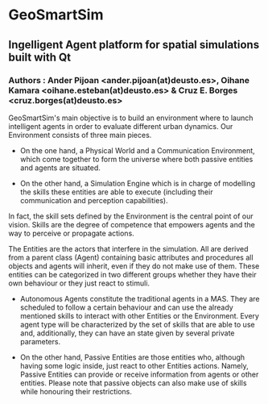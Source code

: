 # GeoSmartSim

## Ingelligent Agent platform for spatial simulations built with Qt

### Authors : Ander Pijoan <ander.pijoan(at)deusto.es>, Oihane Kamara <oihane.esteban(at)deusto.es> & Cruz E. Borges <cruz.borges(at)deusto.es>

GeoSmartSim's main objective is to build an environment where to launch intelligent agents in order to evaluate different urban dynamics. Our Environment consists of three main pieces. 

* On the one hand, a Physical World and a Communication Environment, which come together to form the universe where both passive entities and agents are situated. 

* On the other hand, a Simulation Engine which is in charge of modelling the skills these entities are able to execute (including their communication and perception capabilities).

In fact, the skill sets defined by the Environment is the central point of our vision. Skills are the degree of competence that empowers agents and the way to perceive or propagate actions.

The Entities are the actors that interfere in the simulation. All are derived from a parent class (Agent) containing basic attributes and procedures all objects and agents will inherit, even if they do not make use of them. These entities can be
categorized in two different groups whether they have their own behaviour or
they just react to stimuli.

* Autonomous Agents constitute the traditional agents in a MAS. They are scheduled to follow a certain behaviour and can use the already mentioned skills to interact with other Entities or the Environment. Every agent type will be characterized by the set of skills that are able to use and, additionally, they can have an state given by several private parameters.

* On the other hand, Passive Entities are those entities who, although having some logic inside, just react to other Entities actions. Namely, Passive Entities can provide or receive information from agents or other entities. Please note that passive objects can also make use of skills while honouring their restrictions.

